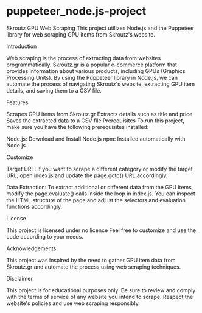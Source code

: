 # puppeteer_node.js-project
Skroutz GPU Web Scraping
This project utilizes Node.js and the Puppeteer library for web scraping GPU items from Skroutz's website.

Introduction 

Web scraping is the process of extracting data from websites programmatically. Skroutz.gr is a popular e-commerce platform that provides information about various products, including GPUs (Graphics Processing Units). By using the Puppeteer library in Node.js, we can automate the process of navigating Skroutz's website, extracting GPU item details, and saving them to a CSV file.

Features

Scrapes GPU items from Skroutz.gr
Extracts details such as title and price
Saves the extracted data to a CSV file
Prerequisites
To run this project, make sure you have the following prerequisites installed:

Node.js: Download and Install Node.js
npm: Installed automatically with Node.js

Customize

Target URL: If you want to scrape a different category or modify the target URL, open index.js and update the page.goto() URL accordingly.

Data Extraction: 
To extract additional or different data from the GPU items, modify the page.evaluate() calls inside the loop in index.js. You can inspect the HTML structure of the page and adjust the selectors and evaluation functions accordingly.

License

This project is licensed under no licence
Feel free to customize and use the code according to your needs.

Acknowledgements

This project was inspired by the need to gather GPU item data from Skroutz.gr and automate the process using web scraping techniques.

Disclaimer

This project is for educational purposes only. Be sure to review and comply with the terms of service of any website you intend to scrape. Respect the website's policies and use web scraping responsibly.
